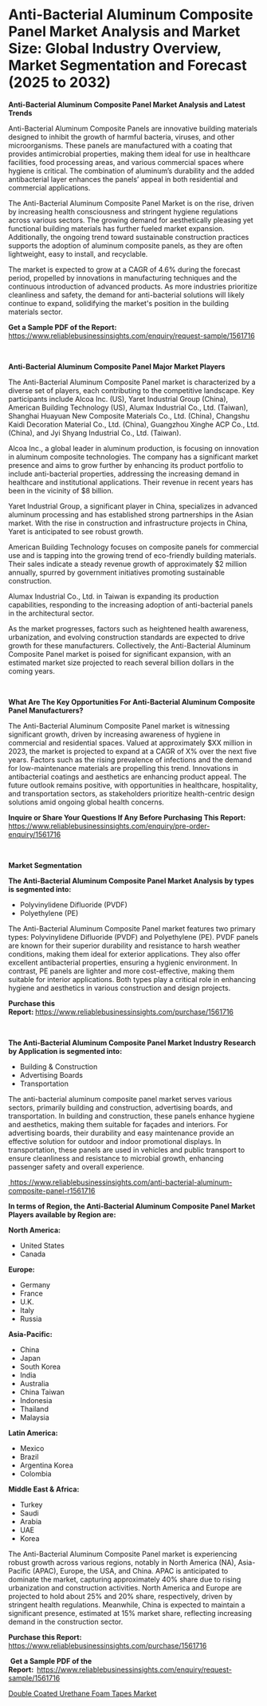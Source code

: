 <p><h1>Anti-Bacterial Aluminum Composite Panel Market Analysis and Market Size: Global Industry Overview, Market Segmentation and Forecast (2025 to 2032)</h1></p><p><strong>Anti-Bacterial Aluminum Composite Panel Market Analysis and Latest Trends</strong></p>
<p><p>Anti-Bacterial Aluminum Composite Panels are innovative building materials designed to inhibit the growth of harmful bacteria, viruses, and other microorganisms. These panels are manufactured with a coating that provides antimicrobial properties, making them ideal for use in healthcare facilities, food processing areas, and various commercial spaces where hygiene is critical. The combination of aluminum’s durability and the added antibacterial layer enhances the panels’ appeal in both residential and commercial applications.</p><p>The Anti-Bacterial Aluminum Composite Panel Market is on the rise, driven by increasing health consciousness and stringent hygiene regulations across various sectors. The growing demand for aesthetically pleasing yet functional building materials has further fueled market expansion. Additionally, the ongoing trend toward sustainable construction practices supports the adoption of aluminum composite panels, as they are often lightweight, easy to install, and recyclable.</p><p>The market is expected to grow at a CAGR of 4.6% during the forecast period, propelled by innovations in manufacturing techniques and the continuous introduction of advanced products. As more industries prioritize cleanliness and safety, the demand for anti-bacterial solutions will likely continue to expand, solidifying the market's position in the building materials sector.</p></p>
<p><strong>Get a Sample PDF of the Report:&nbsp;</strong> <a href="https://www.reliablebusinessinsights.com/enquiry/request-sample/1561716?utm_campaign=2199&utm_medium=2&utm_source=Github&utm_content=ia&utm_term=01022025&utm_id=anti-bacterial-aluminum-composite-panel">https://www.reliablebusinessinsights.com/enquiry/request-sample/1561716</a></p>
<p>&nbsp;</p>
<p><strong>Anti-Bacterial Aluminum Composite Panel Major Market Players</strong></p>
<p><p>The Anti-Bacterial Aluminum Composite Panel market is characterized by a diverse set of players, each contributing to the competitive landscape. Key participants include Alcoa Inc. (US), Yaret Industrial Group (China), American Building Technology (US), Alumax Industrial Co., Ltd. (Taiwan), Shanghai Huayuan New Composite Materials Co., Ltd. (China), Changshu Kaidi Decoration Material Co., Ltd. (China), Guangzhou Xinghe ACP Co., Ltd. (China), and Jyi Shyang Industrial Co., Ltd. (Taiwan).</p><p>Alcoa Inc., a global leader in aluminum production, is focusing on innovation in aluminum composite technologies. The company has a significant market presence and aims to grow further by enhancing its product portfolio to include anti-bacterial properties, addressing the increasing demand in healthcare and institutional applications. Their revenue in recent years has been in the vicinity of $8 billion.</p><p>Yaret Industrial Group, a significant player in China, specializes in advanced aluminum processing and has established strong partnerships in the Asian market. With the rise in construction and infrastructure projects in China, Yaret is anticipated to see robust growth.</p><p>American Building Technology focuses on composite panels for commercial use and is tapping into the growing trend of eco-friendly building materials. Their sales indicate a steady revenue growth of approximately $2 million annually, spurred by government initiatives promoting sustainable construction.</p><p>Alumax Industrial Co., Ltd. in Taiwan is expanding its production capabilities, responding to the increasing adoption of anti-bacterial panels in the architectural sector. </p><p>As the market progresses, factors such as heightened health awareness, urbanization, and evolving construction standards are expected to drive growth for these manufacturers. Collectively, the Anti-Bacterial Aluminum Composite Panel market is poised for significant expansion, with an estimated market size projected to reach several billion dollars in the coming years.</p></p>
<p>&nbsp;</p>
<p><strong>What Are The Key Opportunities For Anti-Bacterial Aluminum Composite Panel Manufacturers?</strong></p>
<p><p>The Anti-Bacterial Aluminum Composite Panel market is witnessing significant growth, driven by increasing awareness of hygiene in commercial and residential spaces. Valued at approximately $XX million in 2023, the market is projected to expand at a CAGR of X% over the next five years. Factors such as the rising prevalence of infections and the demand for low-maintenance materials are propelling this trend. Innovations in antibacterial coatings and aesthetics are enhancing product appeal. The future outlook remains positive, with opportunities in healthcare, hospitality, and transportation sectors, as stakeholders prioritize health-centric design solutions amid ongoing global health concerns.</p></p>
<p><strong>Inquire or Share Your Questions If Any Before Purchasing This Report:</strong> <a href="https://www.reliablebusinessinsights.com/enquiry/pre-order-enquiry/1561716?utm_campaign=2199&utm_medium=2&utm_source=Github&utm_content=ia&utm_term=01022025&utm_id=anti-bacterial-aluminum-composite-panel">https://www.reliablebusinessinsights.com/enquiry/pre-order-enquiry/1561716</a></p>
<p>&nbsp;</p>
<p><strong>Market Segmentation</strong></p>
<p><strong>The Anti-Bacterial Aluminum Composite Panel Market Analysis by types is segmented into:</strong></p>
<p><ul><li>Polyvinylidene Difluoride (PVDF)</li><li>Polyethylene (PE)</li></ul></p>
<p><p>The Anti-Bacterial Aluminum Composite Panel market features two primary types: Polyvinylidene Difluoride (PVDF) and Polyethylene (PE). PVDF panels are known for their superior durability and resistance to harsh weather conditions, making them ideal for exterior applications. They also offer excellent antibacterial properties, ensuring a hygienic environment. In contrast, PE panels are lighter and more cost-effective, making them suitable for interior applications. Both types play a critical role in enhancing hygiene and aesthetics in various construction and design projects.</p></p>
<p><strong>Purchase this Report:&nbsp;</strong><a href="https://www.reliablebusinessinsights.com/purchase/1561716?utm_campaign=2199&utm_medium=2&utm_source=Github&utm_content=ia&utm_term=01022025&utm_id=anti-bacterial-aluminum-composite-panel">https://www.reliablebusinessinsights.com/purchase/1561716</a></p>
<p>&nbsp;</p>
<p><strong>The Anti-Bacterial Aluminum Composite Panel Market Industry Research by Application is segmented into:</strong></p>
<p><ul><li>Building & Construction</li><li>Advertising Boards</li><li>Transportation</li></ul></p>
<p><p>The anti-bacterial aluminum composite panel market serves various sectors, primarily building and construction, advertising boards, and transportation. In building and construction, these panels enhance hygiene and aesthetics, making them suitable for façades and interiors. For advertising boards, their durability and easy maintenance provide an effective solution for outdoor and indoor promotional displays. In transportation, these panels are used in vehicles and public transport to ensure cleanliness and resistance to microbial growth, enhancing passenger safety and overall experience.</p></p>
<p><a href="https://www.reliablebusinessinsights.com/anti-bacterial-aluminum-composite-panel-r1561716?utm_campaign=2199&utm_medium=2&utm_source=Github&utm_content=ia&utm_term=01022025&utm_id=anti-bacterial-aluminum-composite-panel">&nbsp;https://www.reliablebusinessinsights.com/anti-bacterial-aluminum-composite-panel-r1561716</a></p>
<p><strong>In terms of Region, the Anti-Bacterial Aluminum Composite Panel Market Players available by Region are:</strong></p>
<p>
    <p> <strong> North America: </strong>
        <ul>
            <li>United States</li>
            <li>Canada</li>
        </ul>
        </p> 
    <p> <strong> Europe: </strong>
        <ul>
            <li>Germany</li>
            <li>France</li>
            <li>U.K.</li>
            <li>Italy</li>
            <li>Russia</li>
        </ul>
        </p> 
    <p> <strong> Asia-Pacific: </strong>
        <ul>
            <li>China</li>
            <li>Japan</li>
            <li>South Korea</li>
            <li>India</li>
            <li>Australia</li>
            <li>China Taiwan</li>
            <li>Indonesia</li>
            <li>Thailand</li>
            <li>Malaysia</li>
        </ul>
        </p> 
    <p> <strong> Latin America: </strong>
        <ul>
            <li>Mexico</li>
            <li>Brazil</li>
            <li>Argentina Korea</li>
            <li>Colombia</li>
        </ul>
        </p> 
    <p> <strong> Middle East & Africa: </strong>
        <ul>
            <li>Turkey</li>
            <li>Saudi</li>
            <li>Arabia</li>
            <li>UAE</li>
            <li>Korea</li>
        </ul>
    </p>
    </p>
<p><p>The Anti-Bacterial Aluminum Composite Panel market is experiencing robust growth across various regions, notably in North America (NA), Asia-Pacific (APAC), Europe, the USA, and China. APAC is anticipated to dominate the market, capturing approximately 40% share due to rising urbanization and construction activities. North America and Europe are projected to hold about 25% and 20% share, respectively, driven by stringent health regulations. Meanwhile, China is expected to maintain a significant presence, estimated at 15% market share, reflecting increasing demand in the construction sector.</p></p>
<p><strong>Purchase this Report: </strong><a href="https://www.reliablebusinessinsights.com/purchase/1561716?utm_campaign=2199&utm_medium=2&utm_source=Github&utm_content=ia&utm_term=01022025&utm_id=anti-bacterial-aluminum-composite-panel">https://www.reliablebusinessinsights.com/purchase/1561716</a></p>
<p>&nbsp;<strong>Get a Sample PDF of the Report:&nbsp;&nbsp;</strong><a href="https://www.reliablebusinessinsights.com/enquiry/request-sample/1561716?utm_campaign=2199&utm_medium=2&utm_source=Github&utm_content=ia&utm_term=01022025&utm_id=anti-bacterial-aluminum-composite-panel">https://www.reliablebusinessinsights.com/enquiry/request-sample/1561716</a></p>
<p><strong></strong></p>
<p><p><a href="https://github.com/rileymgdorcas/Market-Research-Report-List-1/blob/main/double-coated-urethane-foam-tapes-market.md?utm_campaign=2199&utm_medium=2&utm_source=Github&utm_content=ia&utm_term=01022025&utm_id=anti-bacterial-aluminum-composite-panel">Double Coated Urethane Foam Tapes Market</a></p></p>